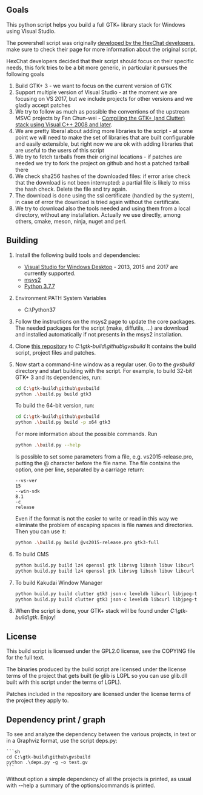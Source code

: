 ## Goals

This python script helps you build a full GTK+ library stack for Windows using Visual Studio.

The powershell script was originally [developed by the HexChat developers](https://github.com/hexchat/gtk-win32), make sure to check their page for more information about the original script.

HexChat developers decided that their script should focus on their specific needs, this fork tries to be a bit more generic, in particular it pursues the following goals

1. Build GTK+ 3 - we want to focus on the current version of GTK
1. Support multiple version of Visual Studio - at the moment we are focusing on VS 2017, but we include projects for other versions and we gladly accept patches
1. We try to follow as much as possible the conventions of the upstream MSVC projects by Fan Chun-wei - [Compiling the GTK+ (and Clutter) stack using Visual C++ 2008 and later](https://wiki.gnome.org/action/show/Projects/GTK+/Win32/MSVCCompilationOfGTKStack).
1. We are pretty liberal about adding more libraries to the script - at some point we will need to make the set of libraries that are built configurable and easily extensible, but right now we are ok with adding libraries that are useful to the users of this script
1. We try to fetch tarballs from their original locations - if patches are needed we try to fork the project on github and host a patched tarball there 
1. We check sha256 hashes of the downloaded files: if error arise check that the download is not been interrupted: a partial file is likely to miss the hash check. Delete the file and try again. 
1. The download is done using the ssl certificate (handled by the system), in case of error the download is tried again without the certificate. 
1. We try to download also the tools needed and using them from a local directory, without any installation. Actually we use directly, among others, cmake, meson, ninja, nuget and perl.

## Building

1. Install the following build tools and dependencies:

    * [Visual Studio for Windows Desktop](http://www.visualstudio.com/downloads) - 2013, 2015 and 2017 are currently supported.
    * [msys2](https://msys2.github.io/)
    * [Python 3.7.7](https://www.python.org/ftp/python/3.7.7/python-3.7.7-amd64.exe)

1. Environment PATH System Variables
    * C:\Python37

1. Follow the instructions on the msys2 page to update the core packages. The needed packages for the script (make, diffutils, ...) are download and installed automatically if not presents in the msys2 installation.

1. Clone [this repository](https://github.com/wingtk/gvsbuild) to _C:\gtk-build\github\gvsbuild_ It contains the build script, project files and patches.

1. Now start a command-line window as a regular user. Go to the _gvsbuild_ directory and start building with the script. For example, to build 32-bit GTK+ 3 and its dependencies, run:

    ```sh
    cd C:\gtk-build\github\gvsbuild
    python .\build.py build gtk3
    ```

    To build the 64-bit version, run:

    ```sh
    cd C:\gtk-build\github\gvsbuild
    python .\build.py build -p x64 gtk3
    ```

    For more information about the possible commands. Run

    ```sh
    python .\build.py --help
    ```

    Is possible to set some parameters from a file, e.g. vs2015-release.pro, putting the @ character before the file name. The file contains the option, one per line, separated by a carriage return:
    
    ```
    --vs-ver
    15
    --win-sdk
    8.1
    -c
    release
    ```

    Even if the format is not the easier to write or read in this way we eliminate the problem of escaping spaces is file names and directories. Then you can use it:

    ```sh
    python .\build.py build @vs2015-release.pro gtk3-full
    ```
1. To build CMS

    ```sh
    python build.py build lz4 openssl gtk librsvg libssh libuv libcurl libjpeg-turbo json-c -p x86 -c release --vs-ver 16
    python build.py build lz4 openssl gtk librsvg libssh libuv libcurl libjpeg-turbo json-c -p x64 -c release --vs-ver 16
    ```

1. To build Kakudai Window Manager

    ```sh
    python build.py build clutter gtk3 json-c leveldb libcurl libjpeg-turbo libmicrohttpd librsvg libssh libuv libzip lz4 openssl protobuf-c -c release -p x86 --vs-ver 16
    python build.py build clutter gtk3 json-c leveldb libcurl libjpeg-turbo libmicrohttpd librsvg libssh libuv libzip lz4 openssl protobuf-c -c release -p x64 --vs-ver 16
    ```

1. When the script is done, your GTK+ stack will be found under _C:\gtk-build\gtk_. Enjoy!

## License

This build script is licensed under the GPL2.0 license, see the COPYING file for the full text.

The binaries produced by the build script are licensed under the license terms of the project that gets built (ie glib is LGPL so you can use glib.dll built with this script under the terms of LGPL).

Patches included in the repository are licensed under the license terms of the project they apply to.

## Dependency print / graph

To see and analyze the dependency between the various projects, in text or in a Graphviz format, use the script deps.py:

    ```sh
    cd C:\gtk-build\github\gvsbuild
    python .\deps.py -g -o test.gv
    ```

Without option a simple dependency of all the projects is printed, as usual with --help a summary of the options/commands is printed. 

